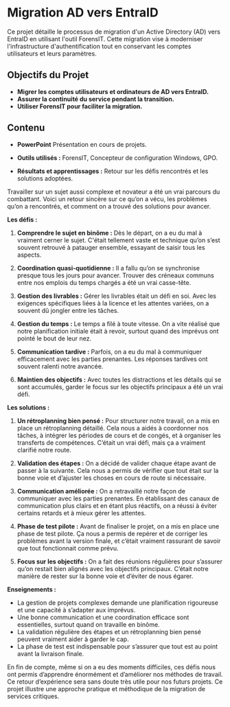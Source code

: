# Migration AD vers EntraID

Ce projet détaille le processus de migration d'un Active Directory (AD) vers EntraID en utilisant l'outil ForensIT. Cette migration vise à moderniser l'infrastructure d'authentification tout en conservant les comptes utilisateurs et leurs paramètres.

## Objectifs du Projet
- **Migrer les comptes utilisateurs et ordinateurs de AD vers EntraID.**
- **Assurer la continuité du service pendant la transition.**
- **Utiliser ForensIT pour faciliter la migration.**

## Contenu
- **PowerPoint** Présentation en cours de projets.


- **Outils utilisés :** ForensIT, Concepteur de configuration Windows, GPO.

  
- **Résultats et apprentissages :** Retour sur les défis rencontrés et les solutions adoptées.

Travailler sur un sujet aussi complexe et novateur a été un vrai parcours du combattant. Voici un retour sincère sur ce qu’on a vécu, les problèmes qu’on a rencontrés, et comment on a trouvé des solutions pour avancer.

**Les défis :**

1. **Comprendre le sujet en binôme :** Dès le départ, on a eu du mal à vraiment cerner le sujet. C'était tellement vaste et technique qu’on s’est souvent retrouvé à patauger ensemble, essayant de saisir tous les aspects.

2. **Coordination quasi-quotidienne :** Il a fallu qu’on se synchronise presque tous les jours pour avancer. Trouver des créneaux communs entre nos emplois du temps chargés a été un vrai casse-tête.

3. **Gestion des livrables :** Gérer les livrables était un défi en soi. Avec les exigences spécifiques liées à la licence et les attentes variées, on a souvent dû jongler entre les tâches.

4. **Gestion du temps :** Le temps a filé à toute vitesse. On a vite réalisé que notre planification initiale était à revoir, surtout quand des imprévus ont pointé le bout de leur nez.

5. **Communication tardive :** Parfois, on a eu du mal à communiquer efficacement avec les parties prenantes. Les réponses tardives ont souvent ralenti notre avancée.

6. **Maintien des objectifs :** Avec toutes les distractions et les détails qui se sont accumulés, garder le focus sur les objectifs principaux a été un vrai défi.

**Les solutions :**

1. **Un rétroplanning bien pensé :** Pour structurer notre travail, on a mis en place un rétroplanning détaillé. Cela nous a aidés à coordonner nos tâches, à intégrer les périodes de cours et de congés, et à organiser les transferts de compétences. C’était un vrai défi, mais ça a vraiment clarifié notre route.

2. **Validation des étapes :** On a décidé de valider chaque étape avant de passer à la suivante. Cela nous a permis de vérifier que tout était sur la bonne voie et d’ajuster les choses en cours de route si nécessaire.

3. **Communication améliorée :** On a retravaillé notre façon de communiquer avec les parties prenantes. En établissant des canaux de communication plus clairs et en étant plus réactifs, on a réussi à éviter certains retards et à mieux gérer les attentes.

4. **Phase de test pilote :** Avant de finaliser le projet, on a mis en place une phase de test pilote. Ça nous a permis de repérer et de corriger les problèmes avant la version finale, et c’était vraiment rassurant de savoir que tout fonctionnait comme prévu.

5. **Focus sur les objectifs :** On a fait des réunions régulières pour s’assurer qu’on restait bien alignés avec les objectifs principaux. C’était notre manière de rester sur la bonne voie et d’éviter de nous égarer.

**Enseignements :**

- La gestion de projets complexes demande une planification rigoureuse et une capacité à s’adapter aux imprévus.
- Une bonne communication et une coordination efficace sont essentielles, surtout quand on travaille en binôme.
- La validation régulière des étapes et un rétroplanning bien pensé peuvent vraiment aider à garder le cap.
- La phase de test est indispensable pour s’assurer que tout est au point avant la livraison finale.

En fin de compte, même si on a eu des moments difficiles, ces défis nous ont permis d’apprendre énormément et d’améliorer nos méthodes de travail. Ce retour d’expérience sera sans doute très utile pour nos futurs projets.
Ce projet illustre une approche pratique et méthodique de la migration de services critiques.

